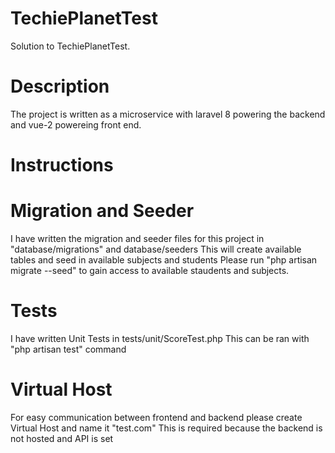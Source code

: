# TechiePlanetTest
Solution to TechiePlanetTest.

# Description
The project is written as a microservice with laravel 8 powering the backend and vue-2 powereing front end.

# Instructions
# Migration and Seeder
I have written the migration and seeder files for this project in "database/migrations" and database/seeders
This will create available tables and seed in available subjects and students
Please run "php artisan migrate --seed" to gain access to available staudents and subjects.

# Tests
I have written Unit Tests in tests/unit/ScoreTest.php
This can be ran with "php artisan test" command

# Virtual Host
For easy communication between frontend and backend please create Virtual Host and name it "test.com"
This is required because the backend is not hosted and API is set



